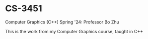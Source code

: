 # CS-3451
Computer Graphics (C++) Spring '24: Professor Bo Zhu

This is the work from my Computer Graphics course, taught in C++
